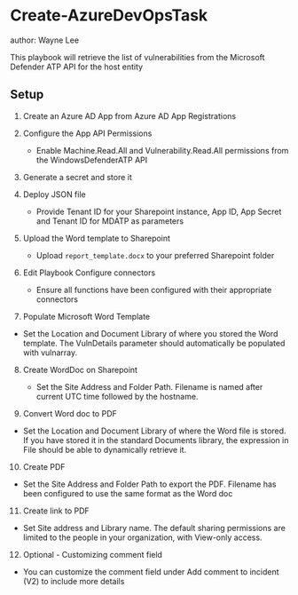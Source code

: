 # Create-AzureDevOpsTask
author: Wayne Lee

This playbook will retrieve the list of vulnerabilities from the Microsoft Defender ATP API for the host entity

## Setup

1. Create an Azure AD App from Azure AD App Registrations

2. Configure the App API Permissions
   
   * Enable Machine.Read.All and Vulnerability.Read.All permissions from the WindowsDefenderATP API

3. Generate a secret and store it
	
4. Deploy JSON file
   
   * Provide Tenant ID for your Sharepoint instance, App ID, App Secret and Tenant ID for MDATP as parameters
	
5. Upload the Word template to Sharepoint

   * Upload `report_template.docx` to your preferred Sharepoint folder
	
6. Edit Playbook Configure connectors

   * Ensure all functions have been configured with their appropriate connectors
	
7. Populate Microsoft Word Template

  * Set the Location and Document Library of where you stored the Word template. The VulnDetails parameter should automatically be populated with vulnarray.
	
8. Create WordDoc on Sharepoint 

   * Set the Site Address and Folder Path. Filename is named after current UTC time followed by the hostname.
	
9. Convert Word doc to PDF 

 * Set the Location and Document Library of where the Word file is stored. If you have stored it in the standard Documents library, the expression in File should be able to dynamically retrieve it.
	
10. Create PDF

 * Set the Site Address and Folder Path to export the PDF. Filename has been configured to use the same format as the Word doc
	
11. Create link to PDF
	
   * Set Site address and Library name. The default sharing permissions are limited to the people in your organization, with View-only access.
	
12. Optional  - Customizing comment field

 * You can customize the comment field under Add comment to incident (V2) to include more details

